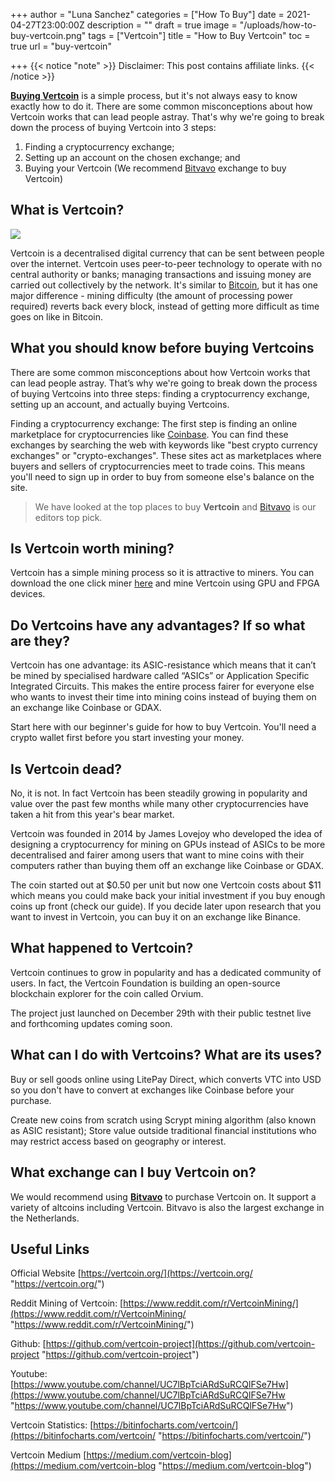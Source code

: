 +++
author = "Luna Sanchez"
categories = ["How To Buy"]
date = 2021-04-27T23:00:00Z
description = ""
draft = true
image = "/uploads/how-to-buy-vertcoin.png"
tags = ["Vertcoin"]
title = "How to Buy Vertcoin"
toc = true
url = "buy-vertcoin"

+++
{{< notice "note" >}} Disclaimer: This post contains affiliate links.  {{< /notice >}}

[**Buying Vertcoin**](/link/bitvavo) is a simple process, but it's not always easy to know exactly how to do it. There are some common misconceptions about how Vertcoin works that can lead people astray. That's why we're going to break down the process of buying Vertcoin into 3 steps:

1. Finding a cryptocurrency exchange;
2. Setting up an account on the chosen exchange; and
3. Buying your Vertcoin (We recommend [Bitvavo](/link/bitvavo) exchange to buy Vertcoin)

## What is Vertcoin?

![](https://hackernoon.com/hn-images/1*OIQBbXBIv6XZGGFbmUAvVg.png)

Vertcoin is a decentralised digital currency that can be sent between people over the internet. Vertcoin uses peer-to-peer technology to operate with no central authority or banks; managing transactions and issuing money are carried out collectively by the network. It's similar to [Bitcoin](/buy-bitcoin), but it has one major difference - mining difficulty (the amount of processing power required) reverts back every block, instead of getting more difficult as time goes on like in Bitcoin.

## What you should know before buying Vertcoins

There are some common misconceptions about how Vertcoin works that can lead people astray. That’s why we're going to break down the process of buying Vertcoins into three steps: finding a cryptocurrency exchange, setting up an account, and actually buying Vertcoins.

Finding a cryptocurrency exchange: The first step is finding an online marketplace for cryptocurrencies like [Coinbase](/link/coinbase). You can find these exchanges by searching the web with keywords like "best crypto currency exchanges" or "crypto-exchanges". These sites act as marketplaces where buyers and sellers of cryptocurrencies meet to trade coins. This means you'll need to sign up in order to buy from someone else's balance on the site.  

> We have looked at the top places to buy **Vertcoin** and [Bitvavo](/link/bitvavo) is our editors top pick.

## Is Vertcoin worth mining?

Vertcoin has a simple mining process so it is attractive to miners.  You can download the one click miner [here](https://vertcoin.org/) and mine Vertcoin using GPU and FPGA devices.

## Do Vertcoins have any advantages? If so what are they?

Vertcoin has one advantage: its ASIC-resistance which means that it can’t be mined by specialised hardware called “ASICs” or Application Specific Integrated Circuits. This makes the entire process fairer for everyone else who wants to invest their time into mining coins instead of buying them on an exchange like Coinbase or GDAX.

Start here with our beginner's guide for how to buy Vertcoin. You'll need a crypto wallet first before you start investing your money.

## Is Vertcoin dead?

No, it is not. In fact Vertcoin has been steadily growing in popularity and value over the past few months while many other cryptocurrencies have taken a hit from this year's bear market.

Vertcoin was founded in 2014 by James Lovejoy who developed the idea of designing a cryptocurrency for mining on GPUs instead of ASICs to be more decentralised and fairer among users that want to mine coins with their computers rather than buying them off an exchange like Coinbase or GDAX.

The coin started out at $0.50 per unit but now one Vertcoin costs about $11 which means you could make back your initial investment if you buy enough coins up front (check our guide). If you decide later upon research that you want to invest in Vertcoin, you can buy it on an exchange like Binance.

## What happened to Vertcoin?

Vertcoin continues to grow in popularity and has a dedicated community of users. In fact, the Vertcoin Foundation is building an open-source blockchain explorer for the coin called Orvium.

The project just launched on December 29th with their public testnet live and forthcoming updates coming soon.

## What can I do with Vertcoins? What are its uses?

Buy or sell goods online using LitePay Direct, which converts VTC into USD so you don't have to convert at exchanges like Coinbase before your purchase.

Create new coins from scratch using Scrypt mining algorithm (also known as ASIC resistant); Store value outside traditional financial institutions who may restrict access based on geography or interest.

## What exchange can I buy Vertcoin on?

We would recommend using [**Bitvavo**](/link/bitvavo) to purchase Vertcoin on.  It support a variety of altcoins including Vertcoin.  Bitvavo is also the largest exchange in the Netherlands.

## Useful Links

Official Website [https://vertcoin.org/](https://vertcoin.org/ "https://vertcoin.org/")

Reddit Mining of Vertcoin: [https://www.reddit.com/r/VertcoinMining/](https://www.reddit.com/r/VertcoinMining/ "https://www.reddit.com/r/VertcoinMining/")

Github: [https://github.com/vertcoin-project](https://github.com/vertcoin-project "https://github.com/vertcoin-project")

Youtube: [https://www.youtube.com/channel/UC7lBpTciARdSuRCQlFSe7Hw](https://www.youtube.com/channel/UC7lBpTciARdSuRCQlFSe7Hw "https://www.youtube.com/channel/UC7lBpTciARdSuRCQlFSe7Hw")

Vertcoin Statistics: [https://bitinfocharts.com/vertcoin/](https://bitinfocharts.com/vertcoin/ "https://bitinfocharts.com/vertcoin/")

Vertcoin Medium [https://medium.com/vertcoin-blog](https://medium.com/vertcoin-blog "https://medium.com/vertcoin-blog")
